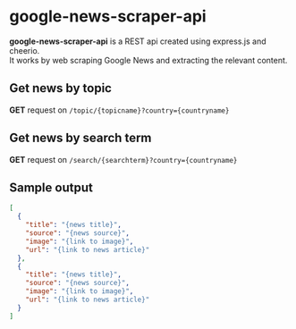 # google-news-scraper-api
**google-news-scraper-api** is a REST api created using express.js and cheerio.<br>
It works by web scraping Google News and extracting the relevant content.
## Get news by topic
**GET** request on `/topic/{topicname}?country={countryname}`
## Get news by search term
**GET** request on `/search/{searchterm}?country={countryname}`
## Sample output
```json
[
  {
    "title": "{news title}",
    "source": "{news source}",
    "image": "{link to image}",
    "url": "{link to news article}"
  },
  {
    "title": "{news title}",
    "source": "{news source}",
    "image": "{link to image}",
    "url": "{link to news article}"
  }
]
```
